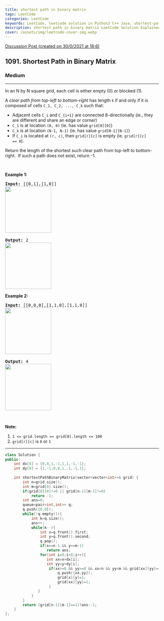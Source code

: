 ```yaml
---
title: shortest path in binary matrix
tags: LeetCode
categories: LeetCode
keywords: LeetCode, leetcode solution in Python3 C++ Java, shortest-path-in-binary-matrix solution
description: shortest path in binary matrix LeetCode Solution Explained
cover: /assets/img/leetcode-cover-img.webp
---
```





[Discussion Post (created on 30/0/2021 at 18:6)](https://leetcode.com/problems/shortest-path-in-binary-matrix/discuss/1041936/C%2B%2B-BFS-or-Beats-99)  
<h2>1091. Shortest Path in Binary Matrix</h2><h3>Medium</h3><hr><div><p>In an N by N square grid, each cell is either empty (0) or blocked (1).</p>

<p>A&nbsp;<em>clear&nbsp;path from top-left to bottom-right</em>&nbsp;has length <code>k</code> if and only if it is composed of cells <code>C_1, C_2, ..., C_k</code>&nbsp;such that:</p>

<ul>
	<li>Adjacent cells <code>C_i</code> and <code>C_{i+1}</code> are connected 8-directionally (ie., they are different and&nbsp;share an edge or corner)</li>
	<li><code>C_1</code> is at location <code>(0, 0)</code> (ie. has value <code>grid[0][0]</code>)</li>
	<li><code>C_k</code>&nbsp;is at location <code>(N-1, N-1)</code> (ie. has value <code>grid[N-1][N-1]</code>)</li>
	<li>If <code>C_i</code> is located at&nbsp;<code>(r, c)</code>, then <code>grid[r][c]</code> is empty (ie.&nbsp;<code>grid[r][c] ==&nbsp;0</code>).</li>
</ul>

<p>Return the length of the shortest such clear path from top-left to bottom-right.&nbsp; If such a path does not exist, return -1.</p>

<p>&nbsp;</p>

<p><strong>Example 1:</strong></p>

<pre><strong>Input: </strong><span id="example-input-1-1">[[0,1],[1,0]]
<img alt="" src="https://assets.leetcode.com/uploads/2019/08/04/example1_1.png" style="width: 151px; height: 152px;">
</span>
<strong>Output: </strong>2
<img alt="" src="https://assets.leetcode.com/uploads/2019/08/04/example1_2.png" style="width: 151px; height: 152px;">
</pre>

<div>
<p><strong>Example 2:</strong></p>

<pre><strong>Input: </strong><span id="example-input-2-1">[[0,0,0],[1,1,0],[1,1,0]]
<img alt="" src="https://assets.leetcode.com/uploads/2019/08/04/example2_1.png" style="width: 151px; height: 152px;">
</span>
<strong>Output:</strong> 4
<img alt="" src="https://assets.leetcode.com/uploads/2019/08/04/example2_2.png" style="width: 151px; height: 152px;">
</pre>

<p>&nbsp;</p>
</div>

<p><strong>Note:</strong></p>

<ol>
	<li><code>1 &lt;= grid.length == grid[0].length &lt;= 100</code></li>
	<li><code>grid[r][c]</code> is <code>0</code> or <code>1</code></li>
</ol>
</div>

---




```cpp
class Solution {
public:
    int dx[8] = {0,0,1,-1,1,1,-1,-1};
    int dy[8] = {1,-1,0,0,1,-1,-1,1};
    
    int shortestPathBinaryMatrix(vector<vector<int>>& grid) {
        int n=grid.size();
        int m=grid[0].size();
        if(grid[0][0]!=0 || grid[n-1][m-1]!=0)
            return -1;
        int ans=0;
        queue<pair<int,int>> q;
        q.push({0,0});
        while(!q.empty()){
            int k=q.size();
            ans++;
            while(k--){
                int x=q.front().first;
                int y=q.front().second;
                q.pop();
                if(x==n-1 && y==m-1)
                   return ans;
                for(int i=0;i<8;i++){
                   int xx=x+dx[i];
                   int yy=y+dy[i];
                    if(xx>=0 && yy>=0 && xx<n && yy<m && grid[xx][yy]==0){
                        q.push({xx,yy});
                        grid[x][y]=1;
                        grid[xx][yy]=1;
                    }
               }
            }
        }
        return (grid[n-1][m-1]==1)?ans:-1;  
    }
};
```
